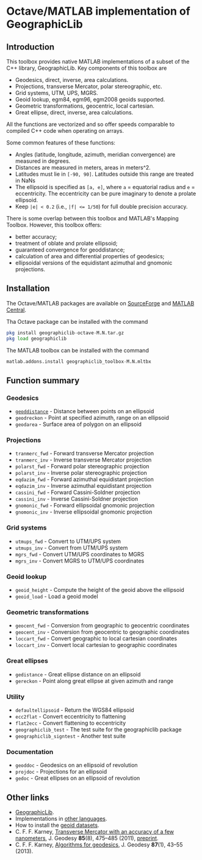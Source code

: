 # Octave/MATLAB implementation of GeographicLib

## Introduction

This toolbox provides native MATLAB implementations of a subset of the
C++ library, GeographicLib.  Key components of this toolbox are
  * Geodesics, direct, inverse, area calculations.
  * Projections, transverse Mercator, polar stereographic, etc.
  * Grid systems, UTM, UPS, MGRS.
  * Geoid lookup, egm84, egm96, egm2008 geoids supported.
  * Geometric transformations, geocentric, local cartesian.
  * Great ellipse, direct, inverse, area calculations.

All the functions are vectorized and so offer speeds comparable to
compiled C++ code when operating on arrays.

Some common features of these functions:
  * Angles (latitude, longitude, azimuth, meridian convergence) are
    measured in degrees.
  * Distances are measured in meters, areas in meters^2.
  * Latitudes must lie in `[-90, 90]`.  Latitudes outside this range
    are treated in NaNs
  * The ellipsoid is specified as `[a, e]`, where `a` = equatorial radius
    and `e` = eccentricity.  The eccentricity can be pure imaginary to
    denote a prolate ellipsoid.
  * Keep `|e| < 0.2` (i.e., `|f| <= 1/50`) for full double precision
    accuracy.

There is some overlap between this toolbox and MATLAB's Mapping
Toolbox.  However, this toolbox offers:
  * better accuracy;
  * treatment of oblate and prolate ellipsoid;
  * guaranteed convergence for geoddistance;
  * calculation of area and differential properties of geodesics;
  * ellipsoidal versions of the equidistant azimuthal and gnomonic
    projections.

## Installation

The Octave/MATLAB packages are available on
[SourceForge](
https://sourceforge.net/projects/geographiclib/files/distrib-Octave)
and
[MATLAB Central](https://www.mathworks.com/matlabcentral/fileexchange/50605).

Tha Octave package can be installed with the command
```octave
pkg install geographiclib-octave-M.N.tar.gz
pkg load geographiclib
```
The MATLAB toolbox can be installed with the command
```octave
matlab.addons.install geographiclib_toolbox-M.N.mltbx
```

## Function summary

### Geodesics
  * [`geoddistance`](blob/main/inst/gedistance.m) - Distance between points on an ellipsoid
  * `geodreckon`       - Point at specified azimuth, range on an ellipsoid
  * `geodarea`         - Surface area of polygon on an ellipsoid

### Projections
  * `tranmerc_fwd`     - Forward transverse Mercator projection
  * `tranmerc_inv`     - Inverse transverse Mercator projection
  * `polarst_fwd`      - Forward polar stereographic projection
  * `polarst_inv`      - Inverse polar stereographic projection
  * `eqdazim_fwd`      - Forward azimuthal equidistant projection
  * `eqdazim_inv`      - Inverse azimuthal equidistant projection
  * `cassini_fwd`      - Forward Cassini-Soldner projection
  * `cassini_inv`      - Inverse Cassini-Soldner projection
  * `gnomonic_fwd`     - Forward ellipsoidal gnomonic projection
  * `gnomonic_inv`     - Inverse ellipsoidal gnomonic projection

### Grid systems
  * `utmups_fwd`       - Convert to UTM/UPS system
  * `utmups_inv`       - Convert from UTM/UPS system
  * `mgrs_fwd`         - Convert UTM/UPS coordinates to MGRS
  * `mgrs_inv`         - Convert MGRS to UTM/UPS coordinates

### Geoid lookup
  * `geoid_height`     - Compute the height of the geoid above the ellipsoid
  * `geoid_load`       - Load a geoid model

### Geometric transformations
  * `geocent_fwd`      - Conversion from geographic to geocentric coordinates
  * `geocent_inv`      - Conversion from geocentric to geographic coordinates
  * `loccart_fwd`      - Convert geographic to local cartesian coordinates
  * `loccart_inv`      - Convert local cartesian to geographic coordinates

### Great ellipses
  * `gedistance`       - Great ellipse distance on an ellipsoid
  * `gereckon`         - Point along great ellipse at given azimuth and range

### Utility
  * `defaultellipsoid` - Return the WGS84 ellipsoid
  * `ecc2flat`         - Convert eccentricity to flattening
  * `flat2ecc`         - Convert flattening to eccentricity
  * `geographiclib_test` - The test suite for the geographiclib package
  * `geographiclib_signtest` - Another test suite

### Documentation
  * `geoddoc`          - Geodesics on an ellipsoid of revolution
  * `projdoc`          - Projections for an ellipsoid
  * `gedoc`            - Great ellipses on an ellipsoid of revolution

## Other links
  * [GeographicLib](https://geographiclib.sourceforge.io).
  * Implementations in [other languages](
    https://geographiclib.sourceforge.io/doc/library.html#languages).
  * How to install the [geoid datasets](
    https://geographiclib.sourceforge.io/C++/doc/geoid.html#geoidinst).
  * C. F. F. Karney,
    [Transverse Mercator with an accuracy of a few nanometers](
    https://doi.org/10.1007/s00190-011-0445-3),
    J. Geodesy **85**(8), 475–485 (2011),
    [preprint](https://arxiv.org/abs/1002.1417).
  * C. F. F. Karney,
    [Algorithms for geodesics](https://doi.org/10.1007/s00190-012-0578-z),
    J. Geodesy **87**(1), 43–55 (2013).
